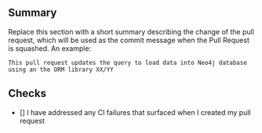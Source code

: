 ## Summary

Replace this section with a short summary describing the change of the pull request, which will be used as the commit message when the Pull Request is squashed. An example:

```
This pull request updates the query to load data into Neo4j database using an the ORM library XX/YY
```

## Checks

- [] I have addressed any CI failures that surfaced when I created my pull request
